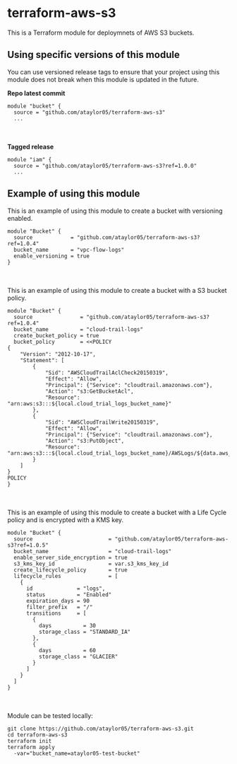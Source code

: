 # terraform-aws-s3
This is a Terraform module for deploymnets of AWS S3 buckets.

## Using specific versions of this module
You can use versioned release tags to ensure that your project using this module does not break when this module is updated in the future.<br>

<b>Repo latest commit</b><br>
```
module "bucket" {
  source = "github.com/ataylor05/terraform-aws-s3"
  ...
```
<br><br>
<b>Tagged release</b><br>
```
module "iam" {
  source = "github.com/ataylor05/terraform-aws-s3?ref=1.0.0"
  ...
```

## Example of using this module
This is an example of using this module to create a bucket with versioning enabled.<br>

```
module "Bucket" {
  source            = "github.com/ataylor05/terraform-aws-s3?ref=1.0.4"
  bucket_name       = "vpc-flow-logs"
  enable_versioning = true
}
```
<br><br>
This is an example of using this module to create a bucket with a S3 bucket policy.<br>
```
module "Bucket" {
  source               = "github.com/ataylor05/terraform-aws-s3?ref=1.0.4"
  bucket_name          = "cloud-trail-logs"
  create_bucket_policy = true
  bucket_policy        = <<POLICY
{
    "Version": "2012-10-17",
    "Statement": [
        {
            "Sid": "AWSCloudTrailAclCheck20150319",
            "Effect": "Allow",
            "Principal": {"Service": "cloudtrail.amazonaws.com"},
            "Action": "s3:GetBucketAcl",
            "Resource": "arn:aws:s3:::${local.cloud_trial_logs_bucket_name}"
        },
        {
            "Sid": "AWSCloudTrailWrite20150319",
            "Effect": "Allow",
            "Principal": {"Service": "cloudtrail.amazonaws.com"},
            "Action": "s3:PutObject",
            "Resource": "arn:aws:s3:::${local.cloud_trial_logs_bucket_name}/AWSLogs/${data.aws_caller_identity.current.account_id}/*"
        }
    ]
}
POLICY
}
```

<br><br>
This is an example of using this module to create a bucket with a Life Cycle policy and is encrypted with a KMS key.<br>
```
module "Bucket" {
  source                        = "github.com/ataylor05/terraform-aws-s3?ref=1.0.5"
  bucket_name                   = "cloud-trail-logs"
  enable_server_side_encryption = true
  s3_kms_key_id                 = var.s3_kms_key_id
  create_lifecycle_policy       = true
  lifecycle_rules               = [
    { 
      id              = "logs", 
      status          = "Enabled" 
      expiration_days = 90
      filter_prefix   = "/"
      transitions     = [
        {
          days          = 30
          storage_class = "STANDARD_IA"
        },
        {
          days          = 60
          storage_class = "GLACIER"
        }
      ]
    }
  ]
}
```

<br><br>
Module can be tested locally:<br>
```
git clone https://github.com/ataylor05/terraform-aws-s3.git
cd terraform-aws-s3
terraform init
terraform apply
  -var="bucket_name=ataylor05-test-bucket"
```
